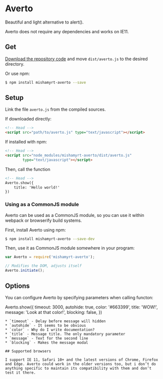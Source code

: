 # Averto
Beautiful and light alternative to alert().

Averto does not require any dependencies and works on IE11.

## Get

[Download the repository code](https://github.com/mishamyrt/averto/archive/master.zip) and move `dist/averto.js` to the desired directory.

Or use npm:

```sh
$ npm install mishamyrt-averto --save
```

## Setup

Link the file `averto.js` from the compiled sources.

If downloaded directly:
```html
<!-- Head -->
<script src="path/to/averto.js" type="text/javascript"></script>
```

If installed with npm:

```html
<!-- Head -->
<script src="node_modules/mishamyrt-averto/dist/averto.js"
        type="text/javascript"></script>
```

Then, call the function 

```html
<!-- Head -->
Averto.show({
    title: 'Hello world!'
})
```

### Using as a CommonJS module

Averto can be used as a CommonJS module, so you can use it within webpack or browserify build systems.

First, install Averto using npm:

```sh
$ npm install mishamyrt-averto --save-dev
```

Then, use it as CommonJS module somewhere in your program:

```js
var Averto = require('mishamyrt-averto');

// Modifies the DOM, adjusts itself
Averto.initiate();
```

## Options

You can configure Averto by specifying parameters when calling functon:

<!-- Head -->
Averto.show({
    timeout: 3000,
    autohide: true,
    color: '#663399',
    title: 'WOW!',
    message: 'Look at that color!',
    blocking: false,
})
```
* `timeout` - Delay before message will hidden
* `autohide` - It seems to be obvious
* `color` - Why do I write documentation?
* `title` - Message title. The only mandatory parameter
* `message` - Text for the second line
* `blocking` - Makes the message modal

## Supported browsers

I support IE 11, Safari 10+ and the latest versions of Chrome, Firefox and Edge. Averto could work in the older versions too, but i don’t do anything specific to maintain its compatibility with them and don’t test it there.